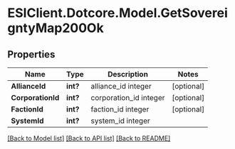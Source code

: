 # ESIClient.Dotcore.Model.GetSovereigntyMap200Ok
## Properties

Name | Type | Description | Notes
------------ | ------------- | ------------- | -------------
**AllianceId** | **int?** | alliance_id integer | [optional] 
**CorporationId** | **int?** | corporation_id integer | [optional] 
**FactionId** | **int?** | faction_id integer | [optional] 
**SystemId** | **int?** | system_id integer | 

[[Back to Model list]](../README.md#documentation-for-models) [[Back to API list]](../README.md#documentation-for-api-endpoints) [[Back to README]](../README.md)

